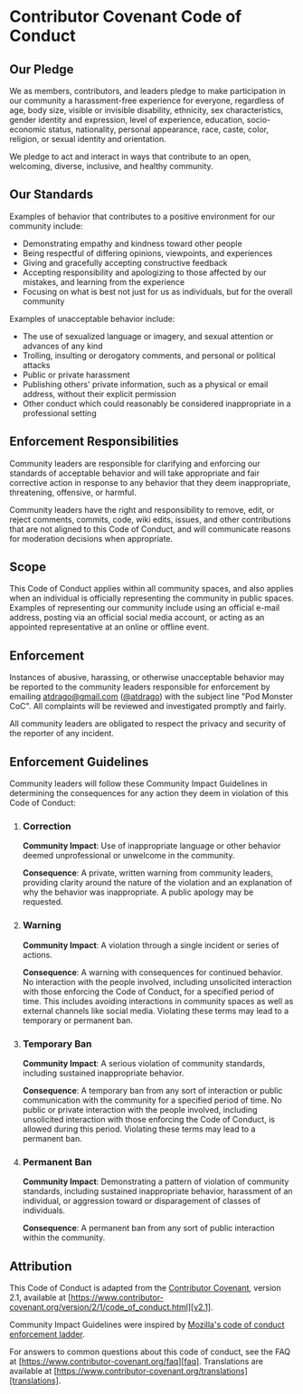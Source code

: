 # Contributor Covenant Code of Conduct

## Our Pledge

We as members, contributors, and leaders pledge to make participation in our
community a harassment-free experience for everyone, regardless of age, body
size, visible or invisible disability, ethnicity, sex characteristics, gender
identity and expression, level of experience, education, socio-economic status,
nationality, personal appearance, race, caste, color, religion, or sexual
identity and orientation.

We pledge to act and interact in ways that contribute to an open, welcoming,
diverse, inclusive, and healthy community.

## Our Standards

Examples of behavior that contributes to a positive environment for our
community include:

- Demonstrating empathy and kindness toward other people
- Being respectful of differing opinions, viewpoints, and experiences
- Giving and gracefully accepting constructive feedback
- Accepting responsibility and apologizing to those affected by our mistakes,
  and learning from the experience
- Focusing on what is best not just for us as individuals, but for the overall
  community

Examples of unacceptable behavior include:

- The use of sexualized language or imagery, and sexual attention or advances of
  any kind
- Trolling, insulting or derogatory comments, and personal or political attacks
- Public or private harassment
- Publishing others' private information, such as a physical or email address,
  without their explicit permission
- Other conduct which could reasonably be considered inappropriate in a
  professional setting

## Enforcement Responsibilities

Community leaders are responsible for clarifying and enforcing our standards of
acceptable behavior and will take appropriate and fair corrective action in
response to any behavior that they deem inappropriate, threatening, offensive,
or harmful.

Community leaders have the right and responsibility to remove, edit, or reject
comments, commits, code, wiki edits, issues, and other contributions that are
not aligned to this Code of Conduct, and will communicate reasons for moderation
decisions when appropriate.

## Scope

This Code of Conduct applies within all community spaces, and also applies when
an individual is officially representing the community in public spaces.
Examples of representing our community include using an official e-mail address,
posting via an official social media account, or acting as an appointed
representative at an online or offline event.

## Enforcement

Instances of abusive, harassing, or otherwise unacceptable behavior may be
reported to the community leaders responsible for enforcement by emailing
atdrago@gmail.com ([@atdrago](https://github.com/atdrago)) with the subject line "Pod Monster CoC".
All complaints will be reviewed and investigated promptly and fairly.

All community leaders are obligated to respect the privacy and security of the
reporter of any incident.

## Enforcement Guidelines

Community leaders will follow these Community Impact Guidelines in determining
the consequences for any action they deem in violation of this Code of Conduct:

1. ### Correction

   **Community Impact**: Use of inappropriate language or other behavior deemed
   unprofessional or unwelcome in the community.

   **Consequence**: A private, written warning from community leaders, providing
   clarity around the nature of the violation and an explanation of why the
   behavior was inappropriate. A public apology may be requested.

2. ### Warning

   **Community Impact**: A violation through a single incident or series of
   actions.

   **Consequence**: A warning with consequences for continued behavior. No
   interaction with the people involved, including unsolicited interaction with
   those enforcing the Code of Conduct, for a specified period of time. This
   includes avoiding interactions in community spaces as well as external channels
   like social media. Violating these terms may lead to a temporary or permanent
   ban.

3. ### Temporary Ban

   **Community Impact**: A serious violation of community standards, including
   sustained inappropriate behavior.

   **Consequence**: A temporary ban from any sort of interaction or public
   communication with the community for a specified period of time. No public or
   private interaction with the people involved, including unsolicited interaction
   with those enforcing the Code of Conduct, is allowed during this period.
   Violating these terms may lead to a permanent ban.

4. ### Permanent Ban

   **Community Impact**: Demonstrating a pattern of violation of community
   standards, including sustained inappropriate behavior, harassment of an
   individual, or aggression toward or disparagement of classes of individuals.

   **Consequence**: A permanent ban from any sort of public interaction within the
   community.

## Attribution

This Code of Conduct is adapted from the [Contributor Covenant][homepage],
version 2.1, available at
[https://www.contributor-covenant.org/version/2/1/code_of_conduct.html][v2.1].

Community Impact Guidelines were inspired by
[Mozilla's code of conduct enforcement ladder][mozilla coc].

For answers to common questions about this code of conduct, see the FAQ at
[https://www.contributor-covenant.org/faq][faq]. Translations are available at
[https://www.contributor-covenant.org/translations][translations].

[homepage]: https://www.contributor-covenant.org
[v2.1]: https://www.contributor-covenant.org/version/2/1/code_of_conduct.html
[mozilla coc]: https://github.com/mozilla/diversity
[faq]: https://www.contributor-covenant.org/faq
[translations]: https://www.contributor-covenant.org/translations
